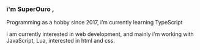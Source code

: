 ### i'm SuperOuro ,
Programming as a hobby since 2017, i’m currently learning TypeScript 

i am currently interested in web development, and mainly i'm working with JavaScript, Lua, interested in html and css.

